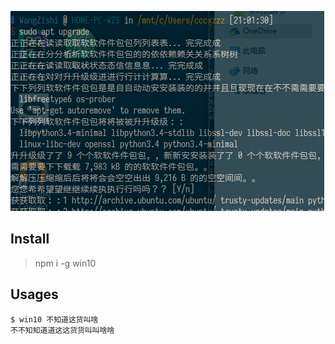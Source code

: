 ![WechatIMG2](WechatIMG2.png)

## Install

> npm i -g win10

## Usages

```
$ win10 不知道这货叫啥
不不知知道道这这货货叫叫啥啥
```